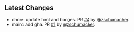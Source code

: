 ## Latest Changes

* chore: update toml and badges. PR [#4](https://github.com/zschumacher/pinot-connect/pull/4) by [@zschumacher](https://github.com/zschumacher).
* maint: add gha. PR [#1](https://github.com/zschumacher/pinot-connect/pull/1) by [@zschumacher](https://github.com/zschumacher).
